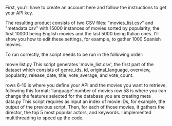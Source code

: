 First, you'll have to create an account here and follow the instructions to get your API key.

The resulting product consists of two CSV files: "movies_list.csv" and "metadata.csv" with 15000 instances of movies sorted by popularity, the first 10000 being English movies and the last 5000 being Italian ones. I'll show you how to edit these settings, for example, to gather 1000 Spanish movies.

To run correctly, the script needs to be run in the following order:

movie list.py
This script generates 'movie_list.csv', the first part of the dataset which consists of genre_ids, id, original_language, overview, popularity, release_date, title, vote_average, and vote_count.

rows 6-10 is where you define your API and the movies you want to retrieve, following this format: 'language':number of movies
row 58 is where you can change the features selected for the database you are creating
meta data.py
This script requires as input an index of movie IDs, for example, the output of the previous script. Then, for each of those movies, it gathers the director, the top 5 most popular actors, and keywords. I implemented multithreading to speed up the code.
